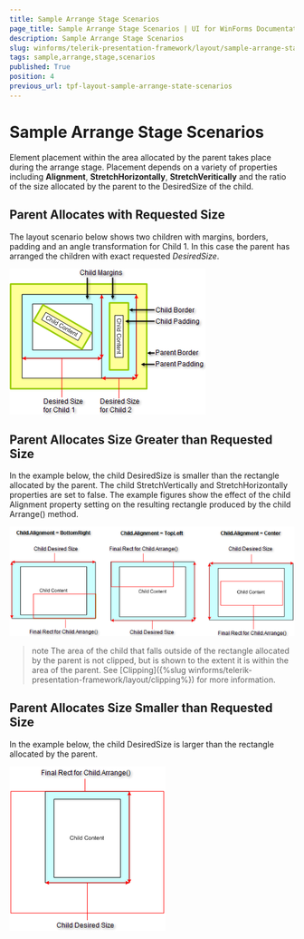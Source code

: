```yaml
---
title: Sample Arrange Stage Scenarios
page_title: Sample Arrange Stage Scenarios | UI for WinForms Documentation
description: Sample Arrange Stage Scenarios
slug: winforms/telerik-presentation-framework/layout/sample-arrange-stage-scenarios
tags: sample,arrange,stage,scenarios
published: True
position: 4
previous_url: tpf-layout-sample-arrange-state-scenarios
---
```


# Sample Arrange Stage Scenarios

Element placement within the area allocated by the parent takes place during the arrange stage. Placement depends on a variety of properties including __Alignment__, __StretchHorizontally__, __StretchVeritically__ and the ratio of the size allocated by the parent to the DesiredSize of the child.

## Parent Allocates with Requested Size

The layout scenario below shows two children with margins, borders, padding and an angle transformation for Child 1. In this case the parent has arranged  the children with exact requested *DesiredSize*.

![tpf-layout-sample-arrange-state-scenarios 001](images/tpf-layout-sample-arrange-state-scenarios001.png)

## Parent Allocates Size Greater than Requested Size

In the example below, the child DesiredSize is smaller than the rectangle allocated by the parent. The child StretchVertically and StretchHorizontally  properties are set to false. The example figures show the effect of the child Alignment property setting on the resulting rectangle produced by the child Arrange() method.

![tpf-layout-sample-arrange-state-scenarios 002](images/tpf-layout-sample-arrange-state-scenarios002.png)

>note The area of the child that falls outside of the rectangle allocated by the parent is not clipped, but is shown to the extent it is within the area of the parent. See [Clipping]({%slug winforms/telerik-presentation-framework/layout/clipping%}) for more information.
>

## Parent Allocates Size Smaller than Requested Size

In the example below, the child DesiredSize is larger than the rectangle allocated by the parent.

![tpf-layout-sample-arrange-state-scenarios 003](images/tpf-layout-sample-arrange-state-scenarios003.png)
